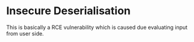 # Insecure Deserialisation

This is basically a RCE vulnerability which is caused due evaluating input from user side.
